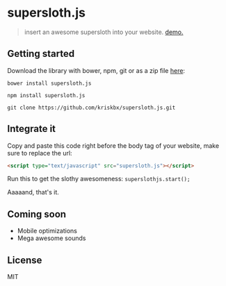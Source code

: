 # supersloth.js

> insert an awesome supersloth into your website. [demo.](http://kriskbx.github.io/supersloth.js)

## Getting started

Download the library with bower, npm, git or as a zip file [here](https://github.com/kriskbx/supersloth.js/releases):

```shell
bower install supersloth.js
```

```shell
npm install supersloth.js
```

```shell
git clone https://github.com/kriskbx/supersloth.js.git
```

## Integrate it

Copy and paste this code right before the body tag of your website, make sure to replace the url:

```html
<script type="text/javascript" src="supersloth.js"></script>
```

Run this to get the slothy awesomeness: `superslothjs.start();`

Aaaaand, that's it.

## Coming soon

* Mobile optimizations
* Mega awesome sounds

## License

MIT